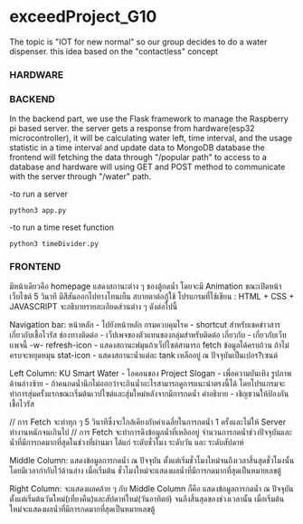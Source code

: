 # exceedProject_G10
The topic is "IOT for new normal" so our group decides to do a water dispenser. this idea based on the "contactless" concept 

### HARDWARE

### BACKEND
In the backend part, we use the Flask framework to manage the Raspberry pi based server. the server gets a response from hardware(esp32 microcontroller), it will be calculating water left, time interval, and the usage statistic in a time interval and update data to MongoDB database the frontend will fetching the data through "/popular path" to access to a database and hardware will using GET and POST method to communicate with the server through "/water" path.

-to run a server
```shell
python3 app.py 
```
-to run a time reset function
```shell
python3 timeDivider.py
```

### FRONTEND

มีหน้าเดียวคือ homepage แสดงสถานะต่าง ๆ ของตู้กดน้ำ โดยจะมี Animation ขณะเปิดหน้าเว็บไซต์ 5 วินาที มีสีสันออกไปทางโทนเย็น
สบายตาต่อภู้ใช้ โปรแกรมที่ใช้เขียน : HTML + CSS + JAVASCRIPT จะอธิบายรายละเอียดส่วนต่าง ๆ ดังต่อไปนี้

Navigation bar:
หน้าหลัก - ไปยังหน้าหลัก
กรมควบคุมโรค - shortcut สำหรับเชคข่าวสารเกี่ยวกับเชื้อไวรัส
ช่องทางติดต่อ - เว็ปเพจของตัวแทนของกลุ่มสำหรับติดต่อ
เกี่ยวกับ - เกี่ยวกับเว็บเเพจนี้ -w-
refresh-icon - แสดงสถานะฟมุนถ้าเว็ปไซต์สามารถ fetch ข้อมูลได้ครบถ้วน ถ้าไม่ครบจะหยุดหมุน
stat-icon - แสดงสถานะน้ำแต่ละ tank เหลืออยู่ ณ ปัจจุบันเป็นเปอร?เซนต์

Left Column:
  KU Smart Water - ไอคอนของ Project
  Slogan - เพื่อความบันเทิง
  รูปภาพด้านล่างซ้าย - ถ้าคนกดน้ำนึกไม่ออกว่าจะกินน้ำอะไรสามารถดูการแนะนำตรงนี้ได้
                   โดยโปรแกรมจะทำการสุ่มครั้งแรกขณะเริ่มต้นเวปไซต์และสุ่มใหม่หลังจากมีการกดน้ำ
  คำอธิบาย - เชิญชวนให้ป้องกันเชื้อไวรัส

// การ Fetch จะทำทุก ๆ 5 วินาทีซึ่งจะใกล้เคียงกับค่าเฉลี่ยในการกดน้ำ 1 ครั้งและไม่ให้ Server ทำงานหนักจนเกินไป
// การ Fetch จะทำการดึงข้อมูลน้ำที่เหลิออยู่ จำนวนการกดน้ำช่วงปัจจุบันและน้ำที่มีการกดมากที่สุดในช่วงที่ผ่านมา ได้แก่ ระดับชั่วโมง ระดับวัน และ    ระดับสัปดาห์

Middle Column:
  แสดงข้อมูลการกดน้ำ ณ ปัจจุบัน ตั้งแต่เริ่มชั่วโมงใหม่จนถึงเวลาสิ้นสุดชั่วโมงนั้น โดยมีเวลากำกับไว้ด้านล่าง เมื่อเริ่มต้น
  ชั่วโมงใหม่จะแสดงผลน้ำที่มีการกดมากที่สุดเป็นหมายเลขตู้

Right Column:
  จะแสดงผลคล้าย ๆ กับ Middle Column ก็คือ แสดงข้อมูลการกดน้ำ ณ ปัจจุบันตั้งแต่เริ่มต้นวันใหม่(เที่ยงคืน)และสัปดาห์ใหม่(วันอาทิตย์) 
  จนถึงสิ้นสุดของช่วงเวลานั้น เมื่อเริ่มต้นใหม่จะแสดงผลน้ำที่มีการกดมากที่สุดเป็นหมายเลขตู้ 
